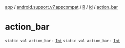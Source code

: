 [app](../../../index.md) / [android.support.v7.appcompat](../../index.md) / [R](../index.md) / [id](index.md) / [action_bar](.)

# action_bar

`static val action_bar: `[`Int`](https://kotlinlang.org/api/latest/jvm/stdlib/kotlin/-int/index.html)
`static val action_bar: `[`Int`](https://kotlinlang.org/api/latest/jvm/stdlib/kotlin/-int/index.html)